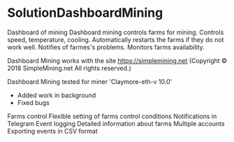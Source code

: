 # SolutionDashboardMining
Dashboard of mining
Dashboard mining controls farms for mining.
Controls speed, temperature, cooling.
Automatically restarts the farms if they do not work well.
Notifies of farmes's problems.
Monitors farms availability.

Dashboard Mining works with the site https://simplemining.net (Copyright © 2018 SimpleMining.net All rights reserved.)

Dashboard Mining tested for miner 'Claymore-eth-v 10.0'
- Added work in background
- Fixed bugs

Farms control
Flexible setting of farms control conditions
Notifications in Telegram
Event logging
Detailed information about farms
Multiple accounts
Exporting events in CSV format
